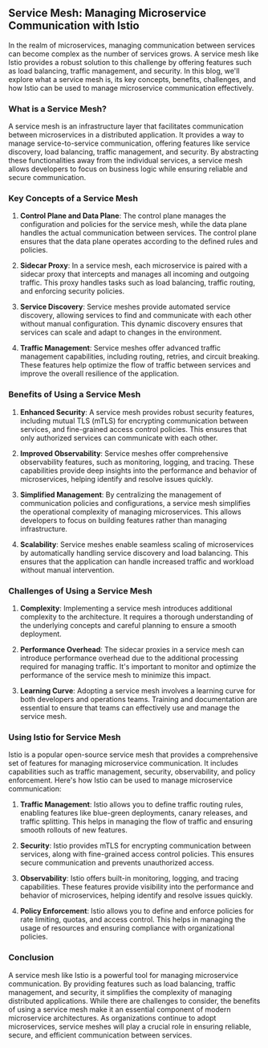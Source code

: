 ## **Service Mesh: Managing Microservice Communication with Istio**

In the realm of microservices, managing communication between services can become complex as the number of services grows. A service mesh like Istio provides a robust solution to this challenge by offering features such as load balancing, traffic management, and security. In this blog, we'll explore what a service mesh is, its key concepts, benefits, challenges, and how Istio can be used to manage microservice communication effectively.

### **What is a Service Mesh?**

A service mesh is an infrastructure layer that facilitates communication between microservices in a distributed application. It provides a way to manage service-to-service communication, offering features like service discovery, load balancing, traffic management, and security. By abstracting these functionalities away from the individual services, a service mesh allows developers to focus on business logic while ensuring reliable and secure communication.

### **Key Concepts of a Service Mesh**

1. **Control Plane and Data Plane**: The control plane manages the configuration and policies for the service mesh, while the data plane handles the actual communication between services. The control plane ensures that the data plane operates according to the defined rules and policies.

2. **Sidecar Proxy**: In a service mesh, each microservice is paired with a sidecar proxy that intercepts and manages all incoming and outgoing traffic. This proxy handles tasks such as load balancing, traffic routing, and enforcing security policies.

3. **Service Discovery**: Service meshes provide automated service discovery, allowing services to find and communicate with each other without manual configuration. This dynamic discovery ensures that services can scale and adapt to changes in the environment.

4. **Traffic Management**: Service meshes offer advanced traffic management capabilities, including routing, retries, and circuit breaking. These features help optimize the flow of traffic between services and improve the overall resilience of the application.

### **Benefits of Using a Service Mesh**

1. **Enhanced Security**: A service mesh provides robust security features, including mutual TLS (mTLS) for encrypting communication between services, and fine-grained access control policies. This ensures that only authorized services can communicate with each other.

2. **Improved Observability**: Service meshes offer comprehensive observability features, such as monitoring, logging, and tracing. These capabilities provide deep insights into the performance and behavior of microservices, helping identify and resolve issues quickly.

3. **Simplified Management**: By centralizing the management of communication policies and configurations, a service mesh simplifies the operational complexity of managing microservices. This allows developers to focus on building features rather than managing infrastructure.

4. **Scalability**: Service meshes enable seamless scaling of microservices by automatically handling service discovery and load balancing. This ensures that the application can handle increased traffic and workload without manual intervention.

### **Challenges of Using a Service Mesh**

1. **Complexity**: Implementing a service mesh introduces additional complexity to the architecture. It requires a thorough understanding of the underlying concepts and careful planning to ensure a smooth deployment.

2. **Performance Overhead**: The sidecar proxies in a service mesh can introduce performance overhead due to the additional processing required for managing traffic. It's important to monitor and optimize the performance of the service mesh to minimize this impact.

3. **Learning Curve**: Adopting a service mesh involves a learning curve for both developers and operations teams. Training and documentation are essential to ensure that teams can effectively use and manage the service mesh.

### **Using Istio for Service Mesh**

Istio is a popular open-source service mesh that provides a comprehensive set of features for managing microservice communication. It includes capabilities such as traffic management, security, observability, and policy enforcement. Here's how Istio can be used to manage microservice communication:

1. **Traffic Management**: Istio allows you to define traffic routing rules, enabling features like blue-green deployments, canary releases, and traffic splitting. This helps in managing the flow of traffic and ensuring smooth rollouts of new features.

2. **Security**: Istio provides mTLS for encrypting communication between services, along with fine-grained access control policies. This ensures secure communication and prevents unauthorized access.

3. **Observability**: Istio offers built-in monitoring, logging, and tracing capabilities. These features provide visibility into the performance and behavior of microservices, helping identify and resolve issues quickly.

4. **Policy Enforcement**: Istio allows you to define and enforce policies for rate limiting, quotas, and access control. This helps in managing the usage of resources and ensuring compliance with organizational policies.

### **Conclusion**

A service mesh like Istio is a powerful tool for managing microservice communication. By providing features such as load balancing, traffic management, and security, it simplifies the complexity of managing distributed applications. While there are challenges to consider, the benefits of using a service mesh make it an essential component of modern microservice architectures. As organizations continue to adopt microservices, service meshes will play a crucial role in ensuring reliable, secure, and efficient communication between services.